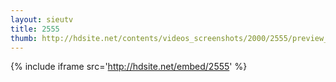 ```yaml
---
layout: sieutv
title: 2555
thumb: http://hdsite.net/contents/videos_screenshots/2000/2555/preview_360p.mp4.jpg
---
```

{% include iframe src='http://hdsite.net/embed/2555' %}
 
